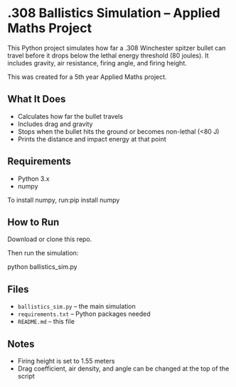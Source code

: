# .308 Ballistics Simulation – Applied Maths Project

This Python project simulates how far a .308 Winchester spitzer bullet can travel before it drops below the lethal energy threshold (80 joules). It includes gravity, air resistance, firing angle, and firing height.

This was created for a 5th year Applied Maths project.

## What It Does

- Calculates how far the bullet travels
- Includes drag and gravity
- Stops when the bullet hits the ground or becomes non-lethal (<80 J)
- Prints the distance and impact energy at that point

## Requirements

- Python 3.x
- numpy

To install numpy, run:pip install numpy

## How to Run

Download or clone this repo.

Then run the simulation:

python ballistics_sim.py

## Files

- `ballistics_sim.py` – the main simulation
- `requirements.txt` – Python packages needed
- `README.md` – this file

## Notes

- Firing height is set to 1.55 meters
- Drag coefficient, air density, and angle can be changed at the top of the script


